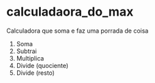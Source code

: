 # calculadaora_do_max

Calculadora que soma e faz uma porrada de coisa
 1. Soma
 1. Subtrai
 1. Multiplica
 1. Divide (quociente)
 1. Divide (resto)
